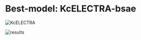 # Best-model: KcELECTRA-bsae

![KcELECTRA](https://github.com/SungaHwang/Text-Image_DLProject/assets/74399508/67163bc8-0d78-4859-93a3-b42dbd4226bf)


![results](https://github.com/SungaHwang/Text-Image_DLProject/assets/74399508/e8d95e0a-bb03-4814-b3d6-e1da789d0e44)
